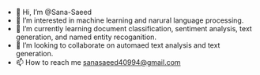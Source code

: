 - 👋 Hi, I’m @Sana-Saeed
- 👀 I’m interested in machine learning and narural language processing.
- 🌱 I’m currently learning document classification, sentiment analysis, text generation, and named entity recoganition.
- 💞️ I’m looking to collaborate on automaed text analysis and text generation.
- 📫 How to reach me sanasaeed40994@gmail.com

<!---
Sana-Saeed/Sana-Saeed is a ✨ special ✨ repository because its `README.md` (this file) appears on your GitHub profile.
You can click the Preview link to take a look at your changes.
--->

